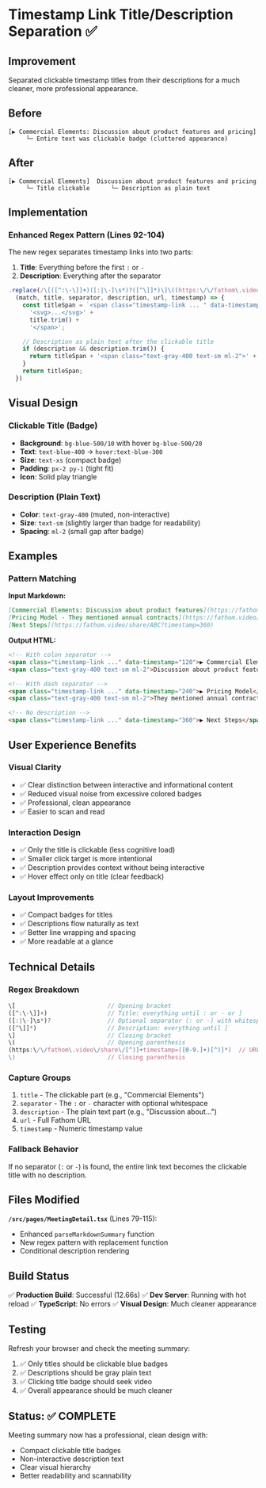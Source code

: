# Timestamp Link Title/Description Separation ✅

## Improvement
Separated clickable timestamp titles from their descriptions for a much cleaner, more professional appearance.

## Before
```
[▶️ Commercial Elements: Discussion about product features and pricing]
     └─ Entire text was clickable badge (cluttered appearance)
```

## After
```
[▶️ Commercial Elements]  Discussion about product features and pricing
     └─ Title clickable      └─ Description as plain text
```

## Implementation

### Enhanced Regex Pattern (Lines 92-104)
The new regex separates timestamp links into two parts:
1. **Title**: Everything before the first `:` or `-`
2. **Description**: Everything after the separator

```typescript
.replace(/\[([^:\-\]]+)([:|\-]\s*)?([^\]]*)\]\((https:\/\/fathom\.video\/share\/[^)]+timestamp=([0-9.]+)[^)]*)\)/g,
  (match, title, separator, description, url, timestamp) => {
    const titleSpan = `<span class="timestamp-link ... " data-timestamp="${timestamp}">` +
      '<svg>...</svg>' +
      title.trim() +
      '</span>';

    // Description as plain text after the clickable title
    if (description && description.trim()) {
      return titleSpan + '<span class="text-gray-400 text-sm ml-2">' + description.trim() + '</span>';
    }
    return titleSpan;
  })
```

## Visual Design

### Clickable Title (Badge)
- **Background**: `bg-blue-500/10` with hover `bg-blue-500/20`
- **Text**: `text-blue-400` → `hover:text-blue-300`
- **Size**: `text-xs` (compact badge)
- **Padding**: `px-2 py-1` (tight fit)
- **Icon**: Solid play triangle

### Description (Plain Text)
- **Color**: `text-gray-400` (muted, non-interactive)
- **Size**: `text-sm` (slightly larger than badge for readability)
- **Spacing**: `ml-2` (small gap after badge)

## Examples

### Pattern Matching

**Input Markdown:**
```markdown
[Commercial Elements: Discussion about product features](https://fathom.video/share/ABC?timestamp=120)
[Pricing Model - They mentioned annual contracts](https://fathom.video/share/ABC?timestamp=240)
[Next Steps](https://fathom.video/share/ABC?timestamp=360)
```

**Output HTML:**
```html
<!-- With colon separator -->
<span class="timestamp-link ..." data-timestamp="120">▶️ Commercial Elements</span>
<span class="text-gray-400 text-sm ml-2">Discussion about product features</span>

<!-- With dash separator -->
<span class="timestamp-link ..." data-timestamp="240">▶️ Pricing Model</span>
<span class="text-gray-400 text-sm ml-2">They mentioned annual contracts</span>

<!-- No description -->
<span class="timestamp-link ..." data-timestamp="360">▶️ Next Steps</span>
```

## User Experience Benefits

### Visual Clarity
- ✅ Clear distinction between interactive and informational content
- ✅ Reduced visual noise from excessive colored badges
- ✅ Professional, clean appearance
- ✅ Easier to scan and read

### Interaction Design
- ✅ Only the title is clickable (less cognitive load)
- ✅ Smaller click target is more intentional
- ✅ Description provides context without being interactive
- ✅ Hover effect only on title (clear feedback)

### Layout Improvements
- ✅ Compact badges for titles
- ✅ Descriptions flow naturally as text
- ✅ Better line wrapping and spacing
- ✅ More readable at a glance

## Technical Details

### Regex Breakdown
```javascript
\[                          // Opening bracket
([^:\-\]]+)                 // Title: everything until : or - or ]
([:|\-]\s*)?                // Optional separator (: or -) with whitespace
([^\]]*)                    // Description: everything until ]
\]                          // Closing bracket
\(                          // Opening parenthesis
(https:\/\/fathom\.video\/share\/[^)]+timestamp=([0-9.]+)[^)]*)  // URL with timestamp
\)                          // Closing parenthesis
```

### Capture Groups
1. `title` - The clickable part (e.g., "Commercial Elements")
2. `separator` - The `:` or `-` character with optional whitespace
3. `description` - The plain text part (e.g., "Discussion about...")
4. `url` - Full Fathom URL
5. `timestamp` - Numeric timestamp value

### Fallback Behavior
If no separator (`:` or `-`) is found, the entire link text becomes the clickable title with no description.

## Files Modified

**`/src/pages/MeetingDetail.tsx`** (Lines 79-115):
- Enhanced `parseMarkdownSummary` function
- New regex pattern with replacement function
- Conditional description rendering

## Build Status

✅ **Production Build**: Successful (12.66s)
✅ **Dev Server**: Running with hot reload
✅ **TypeScript**: No errors
✅ **Visual Design**: Much cleaner appearance

## Testing

Refresh your browser and check the meeting summary:
1. ✅ Only titles should be clickable blue badges
2. ✅ Descriptions should be gray plain text
3. ✅ Clicking title badge should seek video
4. ✅ Overall appearance should be much cleaner

## Status: ✅ COMPLETE

Meeting summary now has a professional, clean design with:
- Compact clickable title badges
- Non-interactive description text
- Clear visual hierarchy
- Better readability and scannability
